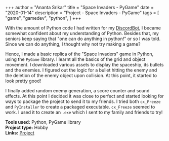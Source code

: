 +++
author = "Ananta Srikar"
title = "Space Invaders - PyGame"
date = "2020-01-14"
description = "Project - Space Invaders - PyGame"
tags = [
    "game",
    "gamedev",
    "python",
]
+++

With the amount of Python code I had written for my [DiscordBot](https://github.com/AnantaSrikar/DiscordBot), I became somewhat confident about my understanding of Python. Besides that, my seniors keep saying that "one can do anything in python!" or so I was told. Since we can do anything, I thought why not try making a game?

Hence, I made a basic replica of the "Space Invaders" game in Python, using the `PyGame` library. I learnt all the basics of the grid and object movement. I downloaded various assets to display the spaceship, its bullets and the enemies. I figured out the logic for a bullet hitting the enemy and the deletion of the enemy object upon collision. At this point, it started to look pretty good!

I finally added random enemy generation, a score counter and sound effects. At this point I decided it was close to perfect and started looking for ways to package the project to send it to my friends. I tried both `cx_Freeze` and `PyInstaller` to create a packaged executable. `cx_Freeze` seemed to work. I used it to create an `.exe` which I sent to my family and friends to try!

**Tools used:** Python, PyGame library\
**Project type:** Hobby\
**Links:** [Project](https://github.com/AnantaSrikar/Space_Invaders)